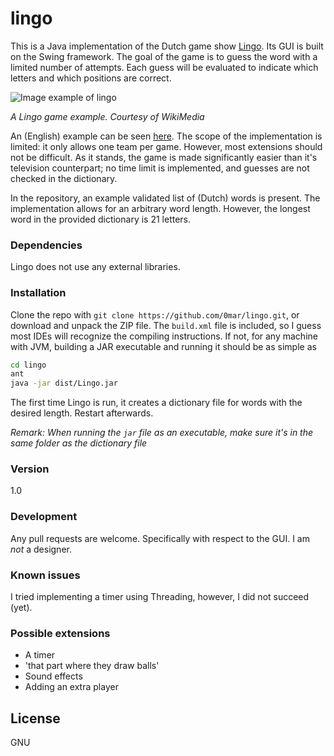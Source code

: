 # lingo

This is a Java implementation of the Dutch game show [Lingo]. Its GUI is built on the Swing framework.
The goal of the game is to guess the word with a limited number of attempts. Each guess will be evaluated to indicate which letters and which positions are correct.

![Image example of lingo](https://upload.wikimedia.org/wikipedia/commons/thumb/8/80/Lingo_voorbeeld.PNG/200px-Lingo_voorbeeld.PNG)

*A Lingo game example. Courtesy of WikiMedia*

An (English) example can be seen [here][Lingo-Movie].
The scope of the implementation is limited: it only allows one team per game. However, most extensions should not be difficult.
As it stands, the game is made significantly easier than it's television counterpart; no time limit is implemented, and guesses are not checked in the dictionary.

In the repository, an example validated list of (Dutch) words is present. The implementation allows for an arbitrary word length. However, the longest word in the provided dictionary is 21 letters.

### Dependencies

Lingo does not use any external libraries.

### Installation
Clone the repo with `git clone https://github.com/0mar/lingo.git`, or download and unpack the ZIP file.
The `build.xml` file is included, so I guess most IDEs will recognize the compiling instructions. If not, for any machine with JVM, building a JAR executable and running it should be as simple as
```bash
cd lingo
ant
java -jar dist/Lingo.jar
```
The first time Lingo is run, it creates a dictionary file for words with the desired length. Restart afterwards.

*Remark: When running the `jar` file as an executable, make sure it's in the same folder as the dictionary file*

### Version
1.0

### Development
Any pull requests are welcome. Specifically with respect to the GUI. I am *not* a designer.
### Known issues
I tried implementing a timer using Threading, however, I did not succeed (yet). 

### Possible extensions
- A timer
- 'that part where they draw balls'
- Sound effects
- Adding an extra player

License
----

GNU

[Lingo]: <https://en.wikipedia.org/wiki/Lingo_%28Dutch_game_show%29>
[Lingo-movie]: <https://www.youtube.com/watch?v=sC0kie6dPjo>


